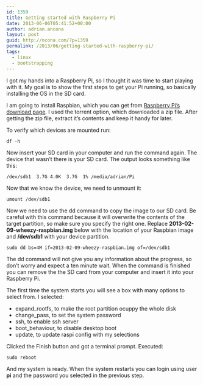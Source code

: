 ```yaml
---
id: 1359
title: Getting started with Raspberry Pi
date: 2013-06-06T05:41:52+00:00
author: adrian.ancona
layout: post
guid: http://ncona.com/?p=1359
permalink: /2013/06/getting-started-with-raspberry-pi/
tags:
  - linux
  - bootstrapping
---
```

I got my hands into a Raspberry Pi, so I thought it was time to start playing with it. My goal is to show the first steps to get your Pi running, so basically installing the OS in the SD card.

I am going to install Raspbian, which you can get from [Raspberry Pi&#8217;s download page](http://www.raspberrypi.org/downloads "Raspberry Pi download page"). I used the torrent option, which downloaded a zip file. After getting the zip file, extract it&#8217;s contents and keep it handy for later.

To verify which devices are mounted run:

```
df -h
```

Now insert your SD card in your computer and run the command again. The device that wasn&#8217;t there is your SD card. The output looks something like this:

```
/dev/sdb1  3.7G 4.0K  3.7G  1% /media/adrian/Pi
```

Now that we know the device, we need to unmount it:

```
umount /dev/sdb1
```

<!--more-->

Now we need to use the dd command to copy the image to our SD card. Be careful with this command because it will overwrite the contents of the target partition, so make sure you specify the right one. Replace **2013-02-09-wheezy-raspbian.img** below with the location of your Raspbian image and **/dev/sdb1** with your device partition.

```
sudo dd bs=4M if=2013-02-09-wheezy-raspbian.img of=/dev/sdb1
```

The dd command will not give you any information about the progress, so don&#8217;t worry and expect a ten minute wait. When the command is finished you can remove the the SD card from your computer and insert it into your Raspberry Pi.

The first time the system starts you will see a box with many options to select from. I selected:

  * expand_rootfs, to make the root partition ocuppy the whole disk
  * change_pass, to set the system password
  * ssh, to enable ssh server
  * boot_behaviour, to disable desktop boot
  * update, to update raspi config with my selections

Clicked the Finish button and got a terminal prompt. Executed:

```
sudo reboot
```

And my system is ready. When the system restarts you can login using user **pi** and the password you selected in the previous step.
